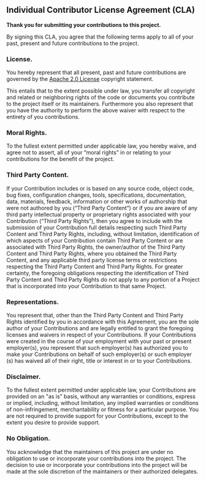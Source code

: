 ## Individual Contributor License Agreement (CLA)

**Thank you for submitting your contributions to this project.**

By signing this CLA, you agree that the following terms apply to all of your past, present and future contributions
to the project.

### License.

You hereby represent that all present, past and future contributions are governed by the
[Apache 2.0 License](http://www.apache.org/licenses/LICENSE-2.0)
copyright statement.

This entails that to the extent possible under law, you transfer all copyright and related or neighboring rights
of the code or documents you contribute to the project itself or its maintainers.
Furthermore you also represent that you have the authority to perform the above waiver
with respect to the entirety of you contributions.

### Moral Rights.

To the fullest extent permitted under applicable law, you hereby waive, and agree not to
assert, all of your “moral rights” in or relating to your contributions for the benefit of the project.

### Third Party Content.

If your Contribution includes or is based on any source code, object code, bug fixes, configuration changes, tools,
specifications, documentation, data, materials, feedback, information or other works of authorship that were not
authored by you (“Third Party Content”) or if you are aware of any third party intellectual property or proprietary
rights associated with your Contribution (“Third Party Rights”),
then you agree to include with the submission of your Contribution full details respecting such Third Party
Content and Third Party Rights, including, without limitation, identification of which aspects of your
Contribution contain Third Party Content or are associated with Third Party Rights, the owner/author of the
Third Party Content and Third Party Rights, where you obtained the Third Party Content, and any applicable
third party license terms or restrictions respecting the Third Party Content and Third Party Rights. For greater
certainty, the foregoing obligations respecting the identification of Third Party Content and Third Party Rights
do not apply to any portion of a Project that is incorporated into your Contribution to that same Project.

### Representations.

You represent that, other than the Third Party Content and Third Party Rights identified by
you in accordance with this Agreement, you are the sole author of your Contributions and are legally entitled
to grant the foregoing licenses and waivers in respect of your Contributions. If your Contributions were
created in the course of your employment with your past or present employer(s), you represent that such
employer(s) has authorized you to make your Contributions on behalf of such employer(s) or such employer
(s) has waived all of their right, title or interest in or to your Contributions.

### Disclaimer.

To the fullest extent permitted under applicable law, your Contributions are provided on an "as is"
basis, without any warranties or conditions, express or implied, including, without limitation, any implied
warranties or conditions of non-infringement, merchantability or fitness for a particular purpose. You are not
required to provide support for your Contributions, except to the extent you desire to provide support.

### No Obligation.

You acknowledge that the maintainers of this project are under no obligation to use or incorporate your contributions
into the project. The decision to use or incorporate your contributions into the project will be made at the
sole discretion of the maintainers or their authorized delegates.
